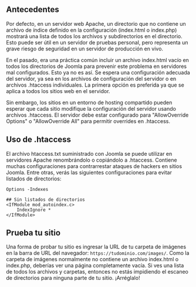 <!-- Filename: How_do_you_block_directory_scans_using_htaccess%3F / Display title: Deshabilitar el Listado de Directorios  -->

## Antecedentes

Por defecto, en un servidor web Apache, un directorio que no contiene un archivo de índice definido en la configuración (index.html o index.php) mostrará una lista de todos los archivos y subdirectorios en el directorio. Esto puede ser útil en un servidor de pruebas personal, pero representa un grave riesgo de seguridad en un servidor de producción en vivo.

En el pasado, era una práctica común incluir un archivo index.html vacío en todos los directorios de Joomla para prevenir este problema en servidores mal configurados. Esto ya no es así. Se espera una configuración adecuada del servidor, ya sea en los archivos de configuración del servidor o en archivos .htaccess individuales. La primera opción es preferida ya que se aplica a todos los sitios web en el servidor.

Sin embargo, los sitios en un entorno de hosting compartido pueden esperar que cada sitio modifique la configuración del servidor usando archivos .htaccess. El servidor debe estar configurado para "AllowOverride Options" o "AllowOverride All" para permitir overrides en .htaccess.

## Uso de .htaccess

El archivo htaccess.txt suministrado con Joomla se puede utilizar en servidores Apache renombrándolo o copiándolo a .htaccess. Contiene muchas configuraciones para contrarrestar ataques de hackers en sitios Joomla. Entre otras, verás las siguientes configuraciones para evitar listados de directorios:

```
Options -Indexes

## Sin listados de directorios
<IfModule mod_autoindex.c>
	IndexIgnore *
</IfModule>
```

## Prueba tu sitio

Una forma de probar tu sitio es ingresar la URL de tu carpeta de imágenes en la barra de URL del navegador: `https://tudominio.com/images/`. Como la carpeta de imágenes normalmente no contiene un archivo index.html o index.php, deberías ver una página completamente vacía. Si ves una lista de todos los archivos y carpetas, entonces no estás impidiendo el escaneo de directorios para ninguna parte de tu sitio. ¡Arréglalo!

